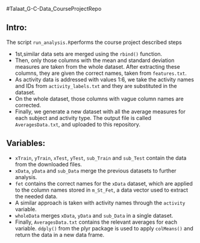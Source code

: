 #Talaat_G-C-Data_CourseProjectRepo

## Intro:

The script `run_analysis.R`performs the course project described steps

* 1st,similar data sets are merged using the `rbind()` function.
* Then, only those columns with the mean and standard deviation measures are taken from the whole dataset. After extracting these columns, they are given the correct names, taken from `features.txt`.
* As activity data is addressed with values 1:6, we take the activity names and IDs from `activity_labels.txt` and they are substituted in the dataset.
* On the whole dataset, those columns with vague column names are corrected.
* Finally, we generate a new dataset with all the average measures for each subject and activity type. The output file is called `AveragesData.txt`, and uploaded to this repository.

## Variables:

* `xTrain`, `yTrain`, `xTest`, `yTest`, `sub_Train` and `sub_Test` contain the data from the downloaded files.
* `xData`, `yData` and `sub_Data` merge the previous datasets to further analysis.
* `fet` contains the correct names for the `xData` dataset, which are applied to the column names stored in `m_St_Fet`, a data vector used to extract the needed data.
* A similar approach is taken with activity names through the `activity` variable.
* `wholeData` merges `xData`, `yData` and `sub_Data` in a single dataset.
* Finally, `AveragesData.txt` contains the relevant averages for each variable. `ddply()` from the plyr package is used to apply `colMeans()` and return the data in a new data frame.
